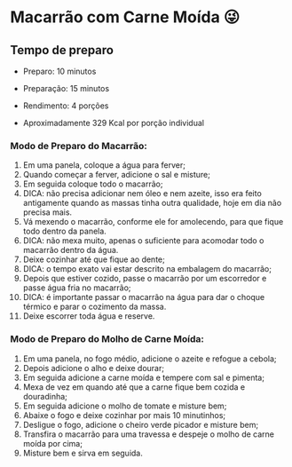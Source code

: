 

# Macarrão com Carne Moída :stuck_out_tongue_winking_eye:

## Tempo de preparo

- Preparo: 10 minutos

- Preparação: 15 minutos

- Rendimento: 4 porções

- Aproximadamente 329 Kcal por porção individual

### Modo de Preparo do Macarrão:

1. Em uma panela, coloque a água para ferver;
2. Quando começar a ferver, adicione o sal e misture;
3. Em seguida coloque todo o macarrão;
4. DICA: não precisa adicionar nem óleo e nem azeite, isso era feito antigamente quando as massas tinha outra qualidade, hoje em dia não precisa mais.
5. Vá mexendo o macarrão, conforme ele for amolecendo, para que fique todo dentro da panela.
6. DICA: não mexa muito, apenas o suficiente para acomodar todo o macarrão dentro da água.
7. Deixe cozinhar até que fique ao dente;
8. DICA: o tempo exato vai estar descrito na embalagem do macarrão;
9. Depois que estiver cozido, passe o macarrão por um escorredor e passe água fria no macarrão;
10. DICA: é importante passar o macarrão na água para dar o choque térmico e parar o cozimento da massa.
11. Deixe escorrer toda água e reserve.

### Modo de Preparo do Molho de Carne Moída:

1. Em uma panela, no fogo médio, adicione o azeite e refogue a cebola;
2. Depois adicione o alho e deixe dourar;
3. Em seguida adicione a carne moída e tempere com sal e pimenta;
4. Mexa de vez em quando até que a carne fique bem cozida e douradinha;
5. Em seguida adicione o molho de tomate e misture bem;
6. Abaixe o fogo e deixe cozinhar por mais 10 minutinhos;
7. Desligue o fogo, adicione o cheiro verde picador e misture bem;
8. Transfira o macarrão para uma travessa e despeje o molho de carne moída por cima;
9. Misture bem e sirva em seguida.



